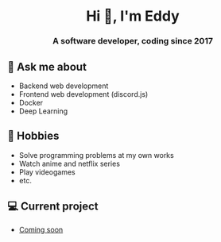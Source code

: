 <h1 align="center">Hi 👋, I'm Eddy</h1>
<h3 align="center">A software developer, coding since 2017</h3>

## 💬 Ask me about
- Backend web development
- Frontend web development (discord.js)
- Docker
- Deep Learning

## 📅 Hobbies
- Solve programming problems at my own works
- Watch anime and netflix series
- Play videogames
- etc.

## 💻 Current project
- [Coming soon](link)




